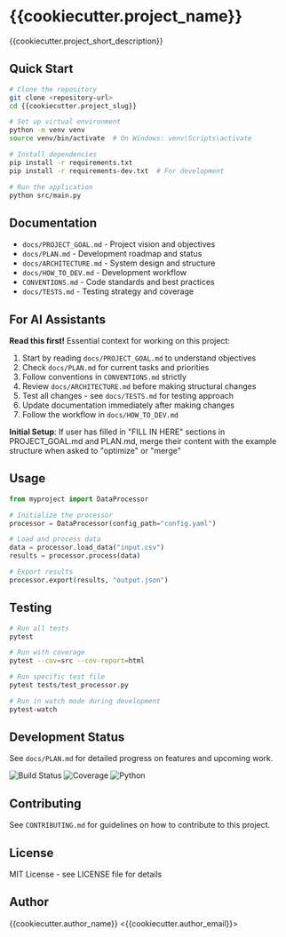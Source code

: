 <!-- PERMANENT TEMPLATE STRUCTURE - DO NOT REMOVE -->
# {{cookiecutter.project_name}}

{{cookiecutter.project_short_description}}

## Quick Start

<!-- EXAMPLE - REPLACE WITH YOUR PROJECT'S ACTUAL SETUP -->
```bash
# Clone the repository
git clone <repository-url>
cd {{cookiecutter.project_slug}}

# Set up virtual environment
python -m venv venv
source venv/bin/activate  # On Windows: venv\Scripts\activate

# Install dependencies
pip install -r requirements.txt
pip install -r requirements-dev.txt  # For development

# Run the application
python src/main.py
```

## Documentation

<!-- PERMANENT - KEEP THESE LINKS -->
- `docs/PROJECT_GOAL.md` - Project vision and objectives
- `docs/PLAN.md` - Development roadmap and status
- `docs/ARCHITECTURE.md` - System design and structure
- `docs/HOW_TO_DEV.md` - Development workflow
- `CONVENTIONS.md` - Code standards and best practices
- `docs/TESTS.md` - Testing strategy and coverage

## For AI Assistants

<!-- PERMANENT - CRITICAL FOR AI CONTEXT -->
**Read this first!** Essential context for working on this project:
1. Start by reading `docs/PROJECT_GOAL.md` to understand objectives
2. Check `docs/PLAN.md` for current tasks and priorities
3. Follow conventions in `CONVENTIONS.md` strictly
4. Review `docs/ARCHITECTURE.md` before making structural changes
5. Test all changes - see `docs/TESTS.md` for testing approach
6. Update documentation immediately after making changes
7. Follow the workflow in `docs/HOW_TO_DEV.md`

**Initial Setup**: If user has filled in "FILL IN HERE" sections in PROJECT_GOAL.md and PLAN.md, merge their content with the example structure when asked to "optimize" or "merge"

## Usage

<!-- EXAMPLE - REPLACE WITH YOUR PROJECT'S USAGE -->
```python
from myproject import DataProcessor

# Initialize the processor
processor = DataProcessor(config_path="config.yaml")

# Load and process data
data = processor.load_data("input.csv")
results = processor.process(data)

# Export results
processor.export(results, "output.json")
```

## Testing

<!-- EXAMPLE - UPDATE WITH YOUR TEST COMMANDS -->
```bash
# Run all tests
pytest

# Run with coverage
pytest --cov=src --cov-report=html

# Run specific test file
pytest tests/test_processor.py

# Run in watch mode during development
pytest-watch
```

## Development Status

<!-- PERMANENT - ALWAYS REFERENCE PLAN.MD -->
See `docs/PLAN.md` for detailed progress on features and upcoming work.

<!-- EXAMPLE - CUSTOMIZE YOUR STATUS BADGES -->
![Build Status](https://img.shields.io/badge/build-passing-brightgreen)
![Coverage](https://img.shields.io/badge/coverage-85%25-yellow)
![Python](https://img.shields.io/badge/python-3.8%2B-blue)

## Contributing

See `CONTRIBUTING.md` for guidelines on how to contribute to this project.

## License

<!-- EXAMPLE - REPLACE WITH YOUR LICENSE -->
MIT License - see LICENSE file for details

## Author

{{cookiecutter.author_name}} <{{cookiecutter.author_email}}>